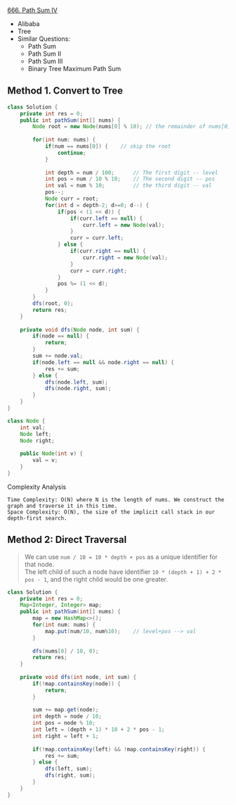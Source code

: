 [666. Path Sum IV](https://leetcode.com/problems/path-sum-iv/)

* Alibaba
* Tree
* Similar Questions:
    * Path Sum
    * Path Sum II
    * Path Sum III
    * Binary Tree Maximum Path Sum


## Method 1. Convert to Tree
```java 
class Solution {
    private int res = 0;
    public int pathSum(int[] nums) {
        Node root = new Node(nums[0] % 10); // the remainder of nums[0] % 10 is value of root
        
        for(int num: nums) {
            if(num == nums[0]) {    // skip the root
                continue;
            }
            
            int depth = num / 100;      // The first digit -- level
            int pos = num / 10 % 10;    // The second digit -- pos
            int val = num % 10;         // the third digit -- val
            pos--;
            Node curr = root;
            for(int d = depth-2; d>=0; d--) {
                if(pos < (1 << d)) {
                    if(curr.left == null) {
                        curr.left = new Node(val);
                    }
                    curr = curr.left;
                } else {
                    if(curr.right == null) {
                        curr.right = new Node(val);
                    }
                    curr = curr.right;
                }
                pos %= (1 << d);
            }
        }
        dfs(root, 0);
        return res;
    }
    
    private void dfs(Node node, int sum) {
        if(node == null) {
            return;
        }
        sum += node.val;
        if(node.left == null && node.right == null) {
            res += sum;
        } else {
            dfs(node.left, sum);
            dfs(node.right, sum);
        }
    }
}

class Node {
    int val;
    Node left;
    Node right;
    
    public Node(int v) {
        val = v;
    }
}
```
Complexity Analysis

    Time Complexity: O(N) where N is the length of nums. We construct the graph and traverse it in this time.
    Space Complexity: O(N), the size of the implicit call stack in our depth-first search.


## Method 2: Direct Traversal
> We can use `num / 10 = 10 * depth + pos` as a unique identifier for that node.         
> The left child of such a node have identifier `10 * (depth + 1) + 2 * pos - 1`, and the right child would be one greater.

```java 
class Solution {
    private int res = 0;
    Map<Integer, Integer> map;
    public int pathSum(int[] nums) {
        map = new HashMap<>();
        for(int num: nums) {
            map.put(num/10, num%10);    // level+pos --> val
        }
        
        dfs(nums[0] / 10, 0);
        return res;
    }
    
    private void dfs(int node, int sum) {
        if(!map.containsKey(node)) {
            return;
        }
        
        sum += map.get(node);
        int depth = node / 10;
        int pos = node % 10;
        int left = (depth + 1) * 10 + 2 * pos - 1;
        int right = left + 1;
        
        if(!map.containsKey(left) && !map.containsKey(right)) {
            res += sum;
        } else {
            dfs(left, sum);
            dfs(right, sum);
        }
    }
}
```